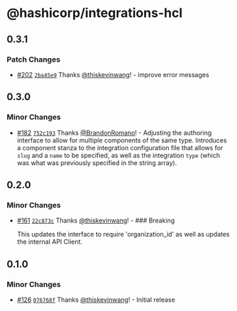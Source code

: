 # @hashicorp/integrations-hcl

## 0.3.1

### Patch Changes

- [#202](https://github.com/hashicorp/web-platform-packages/pull/202) [`2ba45e9`](https://github.com/hashicorp/web-platform-packages/commit/2ba45e9b87b9f12c293b769d9828336ac1bbebc0) Thanks [@thiskevinwang](https://github.com/thiskevinwang)! - improve error messages

## 0.3.0

### Minor Changes

- [#182](https://github.com/hashicorp/web-platform-packages/pull/182) [`752c193`](https://github.com/hashicorp/web-platform-packages/commit/752c1933ef8c99a16937aac40c5b60a9d019e4e8) Thanks [@BrandonRomano](https://github.com/BrandonRomano)! - Adjusting the authoring interface to allow for multiple components of the same type. Introduces a component stanza to the integration configuration file that allows for `slug` and a `name` to be specified, as well as the integration `type` (which was what was previously specified in the string array).

## 0.2.0

### Minor Changes

- [#161](https://github.com/hashicorp/web-platform-packages/pull/161) [`22c873c`](https://github.com/hashicorp/web-platform-packages/commit/22c873cc2fde5eaa5ad5d2577512a597f4b89333) Thanks [@thiskevinwang](https://github.com/thiskevinwang)! - ### Breaking

  This updates the interface to require 'organization_id' as well as updates the internal API Client.

## 0.1.0

### Minor Changes

- [#126](https://github.com/hashicorp/web-platform-packages/pull/126) [`076768f`](https://github.com/hashicorp/web-platform-packages/commit/076768f935f75bf208df036c6f51174092b5b7f5) Thanks [@thiskevinwang](https://github.com/thiskevinwang)! - Initial release
